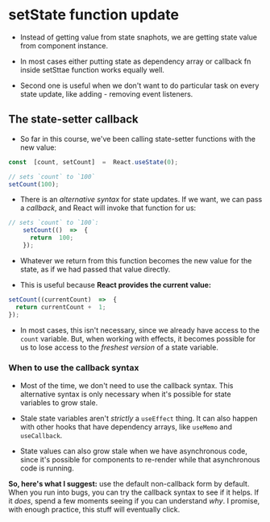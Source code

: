 # setState function update
- Instead of getting value from state snaphots, we are getting state value from component instance.

- In most cases either putting state as dependency array or callback fn inside setSttae function works equally well.

- Second one is useful when we don't want to do particular task on every state update, like adding - removing event listeners.

## The state-setter callback

- So far in this course, we've been calling state-setter functions with the new value:

```js
const  [count, setCount]  =  React.useState(0);

// sets `count` to `100`
setCount(100);
```

- There is an  _alternative syntax_  for state updates. If we want, we can pass a  _callback_, and React will invoke that function for us:

```js
// sets `count` to `100`:
	setCount(()  =>  {
	  return  100;
	});
```

- Whatever we return from this function becomes the new value for the state, as if we had passed that value directly.

- This is useful because  **React provides the current value:**

```js
setCount((currentCount)  =>  {
  return currentCount +  1;
});
```
- In most cases, this isn't necessary, since we already have access to the  `count`  variable. But, when working with effects, it becomes possible for us to lose access to the  _freshest version_  of a state variable.

### When to use the callback syntax

- Most of the time, we don't need to use the callback syntax. This alternative syntax is only necessary when it's possible for state variables to grow stale.

- Stale state variables aren't  _strictly_  a  `useEffect`  thing. It can also happen with other hooks that have dependency arrays, like  `useMemo`  and  `useCallback`.

- State values can also grow stale when we have asynchronous code, since it's possible for components to re-render while that asynchronous code is running.

**So, here's what I suggest:** use the default non-callback form by default. When you run into bugs, you can try the callback syntax to see if it helps. If it _does_, spend a few moments seeing if you can understand _why_. I promise, with enough practice, this stuff will eventually click.